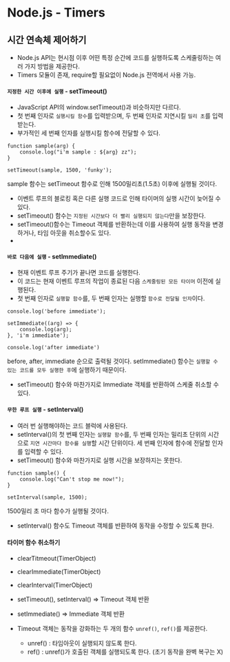 # Node.js - Timers

시간 연속체 제어하기
--------
- Node.js API는 현시점 이후 어떤 특정 순간에 코드를 실행하도록 스케줄링하는 여러 가지 방법을 제공한다.
- Timers 모듈이 존재, require할 필요없이 Node.js 전역에서 사용 가능.

#### `지정한 시간 이후에 실행` - setTimeout()
- JavaScript API의 window.setTimeout()과 비슷하지만 다르다.
- 첫 번째 인자로 `실행시킬 함수`를 입력받으며, 두 번째 인자로 지연시킬 `밀리 초`를 입력 받는다.
- 부가적인 세 번째 인자를 실행시킬 함수에 전달할 수 있다.
```
function sample(arg) {
	console.log("i'm sample : ${arg} zz");
}

setTimeout(sample, 1500, 'funky');
```
sample 함수는 setTimeout 함수로 인해 1500밀리초(1.5초) 이후에 실행될 것이다.

- 이벤트 루프의 블로킹 혹은 다른 실행 코드로 인해 타이머의 실행 시간이 늦어질 수 있다.
- setTimeout() 함수는 `지정된 시간보다 더 빨리 실행되지 않는다`만을 보장한다.
- setTimeout()함수는 Timeout 객체를 반환하는데 이를 사용하여 실행 동작을 변경하거나, 타임 아웃을 취소할수도 있다.
-  

#### `바로 다음에 실행` - setImmediate()
- 현재 이벤트 루프 주기가 끝나면 코드를 실행한다.
- 이 코드는 현재 이벤트 루프의 작업이 종료된 다음 `스케줄링된 모든 타이머` 이전에 실행된다.
- 첫 번째 인자로 `실행할 함수`를, 두 번째 인자는 실행할 `함수로 전달될 인자`이다.
```
console.log('before immediate');

setImmediate((arg) => {
	console.log(arg);
}, 'i'm immediate');

console.log('after immediate')
```
before, after, immediate 순으로 출력될 것이다. setImmediate() 함수는 `실행할 수 있는 코드를 모두 실행한 후`에 실행하기 때문이다.
- setTimeout() 함수와 마찬가지로 Immediate 객체를 반환하여 스케줄 취소할 수 있다.

#### `무한 루프 실행` - setInterval()
- 여러 번 실행해야하는 코드 블럭에 사용된다.
- setInterval()의 첫 번째 인자는 `실행할 함수`를, 두 번째 인자는 밀리초 단위의 시간으로 `지연 시간마다 함수를 실행`할 시간 단위이다. 세 번째 인자에 함수에 전달할 인자를 입력할 수 있다.
- setTimeout() 함수와 마찬가지로 실행 시간을 보장하지는 못한다.

```
function sample() {
	console.log("Can't stop me now!");
}

setInterval(sample, 1500);
```
1500밀리 초 마다 함수가 실행될 것이다.

- setInterval() 함수도 Timeout 객체를 반환하여 동작을 수정할 수 있도록 한다.

#### 타이머 함수 취소하기
- clearTitmeout(TimerObject)
- clearImmediate(TimerObject)
- clearInterval(TimerObject)

- setTimeout(), setInterval() => Timeout 객체 반환
- setImmediate() => Immediate 객체 반환

- Timeout 객체는 동작을 강화하는 두 개의 함수 `unref()`, `ref()`를 제공한다.
	- unref() : 타임아웃이 실행되지 않도록 한다.
	- ref() : unref()가 호출된 객체를 실행되도록 한다. (초기 동작을 완벽 복구는 X)

